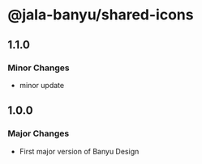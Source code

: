 # @jala-banyu/shared-icons

## 1.1.0

### Minor Changes

- minor update

## 1.0.0

### Major Changes

- First major version of Banyu Design
